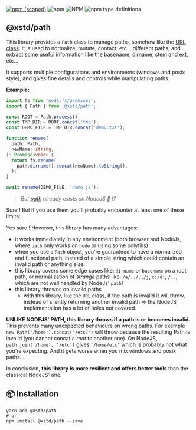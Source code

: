 [![npm (scoped)](https://img.shields.io/npm/v/@xstd/path.svg)](https://www.npmjs.com/package/@xstd/path)
![npm](https://img.shields.io/npm/dm/@xstd/path.svg)
![NPM](https://img.shields.io/npm/l/@xstd/path.svg)
![npm type definitions](https://img.shields.io/npm/types/@xstd/path.svg)

## @xstd/path

This library provides a `Path` class to manage paths, somehow like the [URL class](https://developer.mozilla.org/en-US/docs/Web/API/URL).
It is used to normalize, mutate, contact, etc... different paths,
and extract some useful information like the basename, dirname, stem and ext, etc...

It supports multiple configurations and environments (windows and posix style),
and gives fine details and controls while manipulating paths.


**Example:**

```ts
import fs from 'node:fs/promises';
import { Path } from '@xstd/path';

const ROOT = Path.process();
const TMP_DIR = ROOT.concat('tmp');
const DEMO_FILE = TMP_DIR.concat('demo.txt');

function rename(
  path: Path,
  newName: string,
): Promise<void> {
  return fs.rename(
    path.dirname().concat(newName).toString(),
  );
}

await rename(DEMO_FILE, 'demo.js');

```

> *But [path](https://nodejs.org/api/path.html) already exists on NodeJS 🤨 !?*

Sure ! But if you use them you'll probably encounter at least one of these limits:



Yes sure ! However, this library has many advantages:

- it works immediately in any environment (both browser and NodeJs, where `path` only works on `node` or using some polyfills)
- when you use a `Path` object, you're guaranteed to have a normalized and functional path,
  instead of a simple string which could contain an invalid path or anything else.
- this library covers some edge cases like: `dirname` or `basename` on a root path,
  or normalization of *strange* paths like: `/a/../../j`, `c:/d:`, `/..`, which are not well handled by NodeJs' `path`!
- this library throwns on invalid paths
  - with this library, like the `URL` class, if the path is invalid it will throw, instead of silently returning another invalid path
    => the NodeJS implementation has a lot of holes not covered.

**UNLIKE NODEJS' PATH, this library throws if a path is or becomes invalid.**
This prevents many unexpected behaviours on wrong paths.
For example `new Path('/home').concat('/etc/')` will throw because the resulting Path is invalid (you cannot concat a *root* to another one).
On NodeJS, `path.join('/home', '/etc')` gives `'/home/etc'` which is probably not what you're expecting.
And it gets worse when you mix windows and posix paths...

In conclusion, **this library is more resilient and offers better tools** than the classical NodeJS' one.




## 📦 Installation

```shell
yarn add @xstd/path
# or
npm install @xstd/path --save
```
